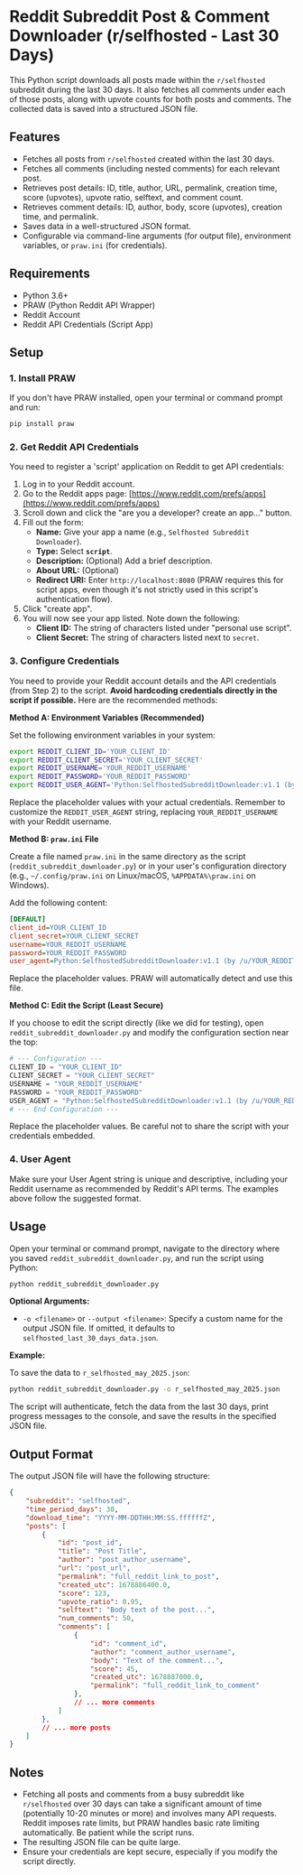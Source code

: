 # Reddit Subreddit Post & Comment Downloader (r/selfhosted - Last 30 Days)

This Python script downloads all posts made within the `r/selfhosted` subreddit during the last 30 days. It also fetches all comments under each of those posts, along with upvote counts for both posts and comments. The collected data is saved into a structured JSON file.

## Features

- Fetches all posts from `r/selfhosted` created within the last 30 days.
- Fetches all comments (including nested comments) for each relevant post.
- Retrieves post details: ID, title, author, URL, permalink, creation time, score (upvotes), upvote ratio, selftext, and comment count.
- Retrieves comment details: ID, author, body, score (upvotes), creation time, and permalink.
- Saves data in a well-structured JSON format.
- Configurable via command-line arguments (for output file), environment variables, or `praw.ini` (for credentials).

## Requirements

- Python 3.6+
- PRAW (Python Reddit API Wrapper)
- Reddit Account
- Reddit API Credentials (Script App)

## Setup

### 1. Install PRAW

If you don't have PRAW installed, open your terminal or command prompt and run:

```bash
pip install praw
```

### 2. Get Reddit API Credentials

You need to register a 'script' application on Reddit to get API credentials:

1.  Log in to your Reddit account.
2.  Go to the Reddit apps page: [https://www.reddit.com/prefs/apps](https://www.reddit.com/prefs/apps)
3.  Scroll down and click the "are you a developer? create an app..." button.
4.  Fill out the form:
    *   **Name:** Give your app a name (e.g., `Selfhosted Subreddit Downloader`).
    *   **Type:** Select **`script`**.
    *   **Description:** (Optional) Add a brief description.
    *   **About URL:** (Optional)
    *   **Redirect URI:** Enter `http://localhost:8080` (PRAW requires this for script apps, even though it's not strictly used in this script's authentication flow).
5.  Click "create app".
6.  You will now see your app listed. Note down the following:
    *   **Client ID:** The string of characters listed under "personal use script".
    *   **Client Secret:** The string of characters listed next to `secret`.

### 3. Configure Credentials

You need to provide your Reddit account details and the API credentials (from Step 2) to the script. **Avoid hardcoding credentials directly in the script if possible.** Here are the recommended methods:

**Method A: Environment Variables (Recommended)**

Set the following environment variables in your system:

```bash
export REDDIT_CLIENT_ID='YOUR_CLIENT_ID'
export REDDIT_CLIENT_SECRET='YOUR_CLIENT_SECRET'
export REDDIT_USERNAME='YOUR_REDDIT_USERNAME'
export REDDIT_PASSWORD='YOUR_REDDIT_PASSWORD'
export REDDIT_USER_AGENT='Python:SelfhostedSubredditDownloader:v1.1 (by /u/YOUR_REDDIT_USERNAME)' # Customize this!
```

Replace the placeholder values with your actual credentials. Remember to customize the `REDDIT_USER_AGENT` string, replacing `YOUR_REDDIT_USERNAME` with your Reddit username.

**Method B: `praw.ini` File**

Create a file named `praw.ini` in the same directory as the script (`reddit_subreddit_downloader.py`) or in your user's configuration directory (e.g., `~/.config/praw.ini` on Linux/macOS, `%APPDATA%\praw.ini` on Windows).

Add the following content:

```ini
[DEFAULT]
client_id=YOUR_CLIENT_ID
client_secret=YOUR_CLIENT_SECRET
username=YOUR_REDDIT_USERNAME
password=YOUR_REDDIT_PASSWORD
user_agent=Python:SelfhostedSubredditDownloader:v1.1 (by /u/YOUR_REDDIT_USERNAME)
```

Replace the placeholder values. PRAW will automatically detect and use this file.

**Method C: Edit the Script (Least Secure)**

If you choose to edit the script directly (like we did for testing), open `reddit_subreddit_downloader.py` and modify the configuration section near the top:

```python
# --- Configuration --- 
CLIENT_ID = "YOUR_CLIENT_ID"
CLIENT_SECRET = "YOUR_CLIENT_SECRET"
USERNAME = "YOUR_REDDIT_USERNAME"
PASSWORD = "YOUR_REDDIT_PASSWORD"
USER_AGENT = "Python:SelfhostedSubredditDownloader:v1.1 (by /u/YOUR_REDDIT_USERNAME)" # Customize!
# --- End Configuration ---
```

Replace the placeholder values. Be careful not to share the script with your credentials embedded.

### 4. User Agent

Make sure your User Agent string is unique and descriptive, including your Reddit username as recommended by Reddit's API terms. The examples above follow the suggested format.

## Usage

Open your terminal or command prompt, navigate to the directory where you saved `reddit_subreddit_downloader.py`, and run the script using Python:

```bash
python reddit_subreddit_downloader.py
```

**Optional Arguments:**

*   `-o <filename>` or `--output <filename>`: Specify a custom name for the output JSON file. If omitted, it defaults to `selfhosted_last_30_days_data.json`.

**Example:**

To save the data to `r_selfhosted_may_2025.json`:

```bash
python reddit_subreddit_downloader.py -o r_selfhosted_may_2025.json
```

The script will authenticate, fetch the data from the last 30 days, print progress messages to the console, and save the results in the specified JSON file.

## Output Format

The output JSON file will have the following structure:

```json
{
    "subreddit": "selfhosted",
    "time_period_days": 30,
    "download_time": "YYYY-MM-DDTHH:MM:SS.ffffffZ",
    "posts": [
        {
            "id": "post_id",
            "title": "Post Title",
            "author": "post_author_username",
            "url": "post_url",
            "permalink": "full_reddit_link_to_post",
            "created_utc": 1678886400.0,
            "score": 123,
            "upvote_ratio": 0.95,
            "selftext": "Body text of the post...",
            "num_comments": 50,
            "comments": [
                {
                    "id": "comment_id",
                    "author": "comment_author_username",
                    "body": "Text of the comment...",
                    "score": 45,
                    "created_utc": 1678887000.0,
                    "permalink": "full_reddit_link_to_comment"
                },
                // ... more comments
            ]
        },
        // ... more posts
    ]
}
```

## Notes

*   Fetching all posts and comments from a busy subreddit like `r/selfhosted` over 30 days can take a significant amount of time (potentially 10-20 minutes or more) and involves many API requests. Reddit imposes rate limits, but PRAW handles basic rate limiting automatically. Be patient while the script runs.
*   The resulting JSON file can be quite large.
*   Ensure your credentials are kept secure, especially if you modify the script directly.

